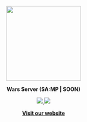 <p align="center">
  <a href="https://0hp.ro">
    <img src="https://i.imgur.com/FZYqWXA.jpeg" width="200px"/>
  </a>
</p>

<p align="center">
  <b>Wars Server<b/> (SA:MP | SOON)
</p>

<p align="center">
  <a href="https://www.youtube.com/@FelixSRL">
    <img src="https://img.shields.io/badge/Youtube-f00?logo=youtube&logoColor=white" />
  </a>
  <a href="https://discord.gg/FSB4vwyFFC">
    <img src="https://img.shields.io/badge/Discord-78d?logo=discord&logoColor=white" />
  </a>
</p>
  
<p align="center">
  <a href="https://0hp.ro/"><strong>Visit our website</strong></a>
</p>
